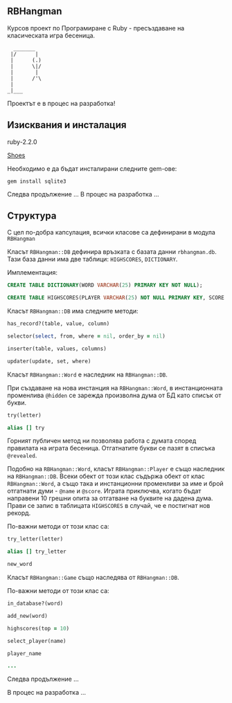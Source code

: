 ## RBHangman

Курсов проект по Програмиране с Ruby - пресъздаване на класическата игра бесеница.

```
  _______
 |/      |
 |      (.)
 |      \|/
 |       |
 |      /'\
 |
_|___
```

Проектът е в процес на разработка!

## Изисквания и инсталация

ruby-2.2.0

[Shoes](http://shoesrb.com/)

Необходимо е да бъдат инсталирани следните gem-ове:

`gem install sqlite3`

Следва продължение ...
В процес на разработка ...

## Структура

С цел по-добра капсулация, всички класове са дефинирани в модула `RBHangman`

Класът `RBHangman::DB` дефинира връзката с базата данни `rbhangman.db`. Тази база данни има две таблици: `HIGHSCORES`, `DICTIONARY`.

Имплементация: 

```SQL
CREATE TABLE DICTIONARY(WORD VARCHAR(25) PRIMARY KEY NOT NULL);
```
```SQL
CREATE TABLE HIGHSCORES(PLAYER VARCHAR(25) NOT NULL PRIMARY KEY, SCORE INTEGER NOT NULL);
```

Класът `RBHangman::DB` има следните методи:

```ruby
has_record?(table, value, column)

selector(select, from, where = nil, order_by = nil)

inserter(table, values, columns)

updater(update, set, where)
```

Класът `RBHangman::Word` е наследник на `RBHangman::DB`.

При създаване на нова инстанция на `RBHangman::Word`, в инстанционната променлива `@hidden` се зарежда произволна дума от БД като списък от букви.
 
```ruby
try(letter)

alias [] try
```

Горният публичен метод ни позволява работа с думата според правилата на играта бесеница. Отгатнатите букви се пазят в списъка `@revealed`.


Подобно на `RBHangman::Word`, класът `RBHangman::Player` е също наследник на `RBHangman::DB`. Всеки обект от този клас съдържа обект от клас `RBHangman::Word`, а също така и инстанционни променливи за име и брой отгатнати думи - `@name` и `@score`. Играта приключва, когато бъдат направени 10 грешни опита за отгатване на буквите на дадена дума. Прави се запис в таблицата `HIGHSCORES` в случай, че е постигнат нов рекорд.

По-важни методи от този клас са:

```ruby
try_letter(letter)

alias [] try_letter
```
```ruby
new_word
```


Класът `RBHangman::Game` също наследява от `RBHangman::DB`.

По-важни методи от този клас са: 

```ruby
in_database?(word)

add_new(word)

highscores(top = 10)

select_player(name)

player_name

...
```






Следва продължение ...

В процес на разработка ...





